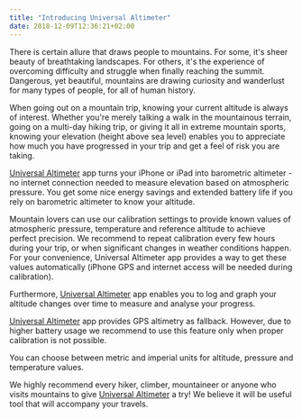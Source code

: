 ```yaml
---
title: "Introducing Universal Altimeter"
date: 2018-12-09T12:36:21+02:00
---
```


There is certain allure that draws people to mountains. For some, it's sheer beauty of breathtaking landscapes. For others, it's the experience of overcoming difficulty and struggle when finally reaching the summit. Dangerous, yet beautiful, mountains are drawing curiosity and wanderlust for many types of people, for all of human history.

When going out on a mountain trip, knowing your current altitude is always of interest. Whether you're merely talking a walk in the mountainous terrain, going on a multi-day hiking trip, or giving it all in extreme mountain sports, knowing your elevation (height above sea level) enables you to appreciate how much you have progressed in your trip and get a feel of risk you are taking.

[Universal Altimeter](https://itunes.apple.com/us/app/universal-altimeter/id1439008837?ls=1&mt=8) app turns your iPhone or iPad into barometric altimeter - no internet connection needed to measure elevation based on atmospheric pressure. You get some nice energy savings and extended battery life if you rely on barometric altimeter to know your altitude.

Mountain lovers can use our calibration settings to provide known values of atmospheric pressure, temperature and reference altitude to achieve perfect precision. We recommend to repeat calibration every few hours during your trip, or when significant changes in weather conditions happen. For your convenience, Universal Altimeter app provides a way to get these values automatically (iPhone GPS and internet access will be needed during calibration).

Furthermore, [Universal Altimeter](https://itunes.apple.com/us/app/universal-altimeter/id1439008837?ls=1&mt=8) app enables you to log and graph your altitude changes over time to measure and analyse your progress.

[Universal Altimeter](https://itunes.apple.com/us/app/universal-altimeter/id1439008837?ls=1&mt=8) app provides GPS altimetry as fallback. However, due to higher battery usage we recommend to use this feature only when proper calibration is not possible.

You can choose between metric and imperial units for altitude, pressure and temperature values.

We highly recommend every hiker, climber, mountaineer or anyone who visits mountains to give [Universal Altimeter](https://itunes.apple.com/us/app/universal-altimeter/id1439008837?ls=1&mt=8) a try! We believe it will be useful tool that will accompany your travels.



